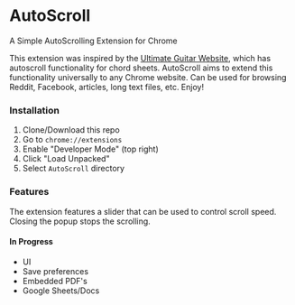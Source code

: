 # AutoScroll
A Simple AutoScrolling Extension for Chrome

This extension was inspired by the [Ultimate Guitar Website](ultimateguitar.com), which has autoscroll functionality for chord sheets. AutoScroll aims to extend this functionality universally to any Chrome website. Can be used for browsing Reddit, Facebook, articles, long text files, etc. Enjoy!
### Installation
1. Clone/Download this repo
2. Go to `chrome://extensions`
3. Enable "Developer Mode" (top right)
4. Click "Load Unpacked"
5. Select `AutoScroll` directory

### Features
The extension features a slider that can be used to control scroll speed. Closing the popup stops the scrolling.

#### In Progress
* UI
* Save preferences
* Embedded PDF's
* Google Sheets/Docs
